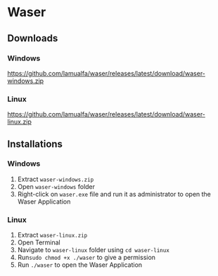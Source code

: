 # Waser

## Downloads

### Windows

https://github.com/lamualfa/waser/releases/latest/download/waser-windows.zip

### Linux

https://github.com/lamualfa/waser/releases/latest/download/waser-linux.zip

## Installations

### Windows

1. Extract `waser-windows.zip`
2. Open `waser-windows` folder
3. Right-click on `waser.exe` file and run it as administrator to open the Waser Application

### Linux

1. Extract `waser-linux.zip`
2. Open Terminal
3. Navigate to `waser-linux` folder using `cd waser-linux`
4. Run`sudo chmod +x ./waser` to give a permission
5. Run `./waser` to open the Waser Application




